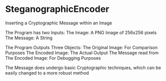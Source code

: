 # SteganographicEncoder
Inserting a Cryptographic Message within an Image

The Program has two Inputs:
The Image: A PNG Image of 256x256 pixels
The Message: A String

The Program Outputs Three Objects:
The Original Image: For Comparison Purposes
The Encoded Image: The Actual Output
The Message read from The Encoded Image: For Debugging Purposes

The Message does undergo basic Cryptographic techniques, which can be easily changed to a more robust method
